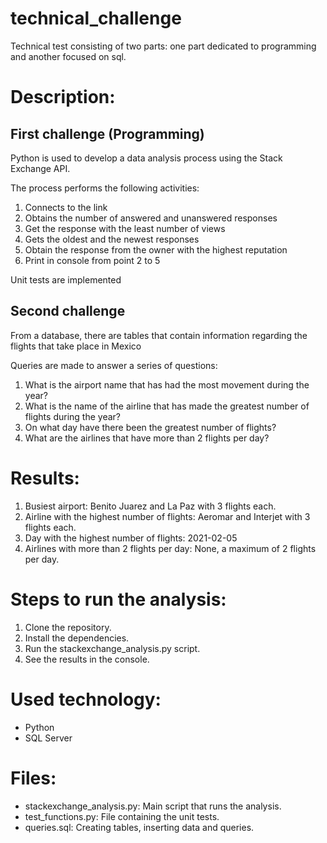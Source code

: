 # technical_challenge

Technical test consisting of two parts: one part dedicated to programming and another focused on sql.

# Description:

## First challenge (Programming)

Python is used to develop a data analysis process using the Stack Exchange API.

The process performs the following activities:
1. Connects to the link
2. Obtains the number of answered and unanswered responses
3. Get the response with the least number of views
4. Gets the oldest and the newest responses
5. Obtain the response from the owner with the highest reputation
6. Print in console from point 2 to 5

Unit tests are implemented

## Second challenge

From a database, there are tables that contain information regarding the flights that take place in Mexico

Queries are made to answer a series of questions:
1. What is the airport name that has had the most movement during the year?
2. What is the name of the airline that has made the greatest number of flights during the year?
3. On what day have there been the greatest number of flights?
4. What are the airlines that have more than 2 flights per day?

# Results:

1. Busiest airport: Benito Juarez and La Paz with 3 flights each.
2. Airline with the highest number of flights: Aeromar and Interjet with 3 flights each.
3. Day with the highest number of flights: 2021-02-05
4. Airlines with more than 2 flights per day: None, a maximum of 2 flights per day.

# Steps to run the analysis:

1. Clone the repository.
2. Install the dependencies.
3. Run the stackexchange_analysis.py script.
4. See the results in the console.

# Used technology:

* Python
* SQL Server

# Files:

* stackexchange_analysis.py: Main script that runs the analysis.
* test_functions.py: File containing the unit tests.
* queries.sql: Creating tables, inserting data and queries.